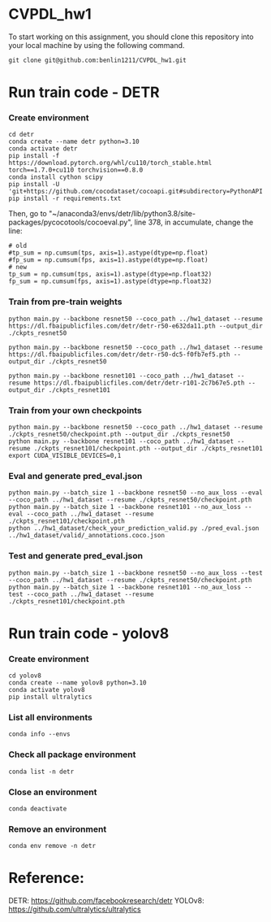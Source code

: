 # CVPDL_hw1

To start working on this assignment, you should clone this repository into your local machine by using the following command.
    
    git clone git@github.com:benlin1211/CVPDL_hw1.git

    
# Run train code - DETR

### Create environment
    
    cd detr
    conda create --name detr python=3.10
    conda activate detr
    pip install -f https://download.pytorch.org/whl/cu110/torch_stable.html torch==1.7.0+cu110 torchvision==0.8.0
    conda install cython scipy
    pip install -U 'git+https://github.com/cocodataset/cocoapi.git#subdirectory=PythonAPI'
    pip install -r requirements.txt
    
Then, go to "~/anaconda3/envs/detr/lib/python3.8/site-packages/pycocotools/cocoeval.py", line 378, in accumulate, change the line:
    
    # old
    #tp_sum = np.cumsum(tps, axis=1).astype(dtype=np.float)
    #fp_sum = np.cumsum(fps, axis=1).astype(dtype=np.float)
    # new
    tp_sum = np.cumsum(tps, axis=1).astype(dtype=np.float32)
    fp_sum = np.cumsum(fps, axis=1).astype(dtype=np.float32)
    
### Train from pre-train weights
    python main.py --backbone resnet50 --coco_path ../hw1_dataset --resume https://dl.fbaipublicfiles.com/detr/detr-r50-e632da11.pth --output_dir ./ckpts_resnet50
    
    python main.py --backbone resnet50 --coco_path ../hw1_dataset --resume https://dl.fbaipublicfiles.com/detr/detr-r50-dc5-f0fb7ef5.pth --output_dir ./ckpts_resnet50

    python main.py --backbone resnet101 --coco_path ../hw1_dataset --resume https://dl.fbaipublicfiles.com/detr/detr-r101-2c7b67e5.pth --output_dir ./ckpts_resnet101

### Train from your own checkpoints
    python main.py --backbone resnet50 --coco_path ../hw1_dataset --resume ./ckpts_resnet50/checkpoint.pth --output_dir ./ckpts_resnet50
    python main.py --backbone resnet101 --coco_path ../hw1_dataset --resume ./ckpts_resnet101/checkpoint.pth --output_dir ./ckpts_resnet101
    export CUDA_VISIBLE_DEVICES=0,1

### Eval and generate pred_eval.json
    python main.py --batch_size 1 --backbone resnet50 --no_aux_loss --eval --coco_path ../hw1_dataset --resume ./ckpts_resnet50/checkpoint.pth
    python main.py --batch_size 1 --backbone resnet101 --no_aux_loss --eval --coco_path ../hw1_dataset --resume ./ckpts_resnet101/checkpoint.pth
    python ../hw1_dataset/check_your_prediction_valid.py ./pred_eval.json ../hw1_dataset/valid/_annotations.coco.json

### Test and generate pred_eval.json 
    python main.py --batch_size 1 --backbone resnet50 --no_aux_loss --test --coco_path ../hw1_dataset --resume ./ckpts_resnet50/checkpoint.pth
    python main.py --batch_size 1 --backbone resnet101 --no_aux_loss --test --coco_path ../hw1_dataset --resume ./ckpts_resnet101/checkpoint.pth
    
    
# Run train code - yolov8

### Create environment

    cd yolov8
    conda create --name yolov8 python=3.10
    conda activate yolov8
    pip install ultralytics

    
### List all environments

    conda info --envs
    
### Check all package environment

    conda list -n detr

### Close an environment

    conda deactivate

### Remove an environment

    conda env remove -n detr

# Reference:
DETR: https://github.com/facebookresearch/detr
YOLOv8: https://github.com/ultralytics/ultralytics
